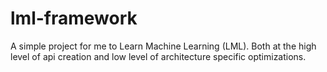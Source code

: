 # lml-framework
A simple project for me to Learn Machine Learning (LML). Both at the high level of api creation and low level of architecture specific optimizations.

